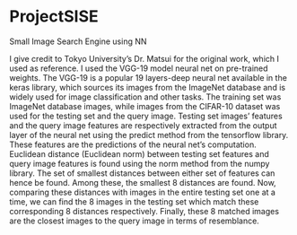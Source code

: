 # ProjectSISE
Small Image Search Engine using NN

I give credit to Tokyo University’s Dr. Matsui for the original work, which I used as reference. I used the VGG-19 model neural net on pre-trained weights. The VGG-19 is a popular 19 layers-deep neural net available in the keras library, which sources its images from the ImageNet database and is widely used for image classification and other tasks. The training set was ImageNet database images, while images from the CIFAR-10 dataset was used for the testing set and the query image. Testing set images’ features and the query image features are respectively extracted from the output layer of the neural net using the predict method from the tensorflow library. These features are the predictions of the neural net’s computation. Euclidean distance (Euclidean norm) between testing set features and query image features is found using the norm method from the numpy library. The set of smallest distances between either set of features can hence be found. Among these, the smallest 8 distances are found. Now, comparing these distances with images in the entire testing set one at a time, we can find the 8 images in the testing set which match these corresponding 8 distances respectively. Finally, these 8 matched images are the closest images to the query image in terms of resemblance. 
